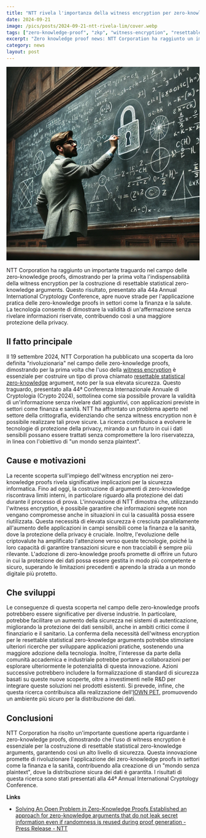 ```yaml
---
title: "NTT rivela l'importanza della witness encryption per zero-knowledge proofs"
date: 2024-09-21
image: /pics/posts/2024-09-21-ntt-rivela-lim/cover.webp
tags: ["zero-knowledge-proof", "zkp", "witness-encryption", "resettable-statistical-zero-knowledge", "cryptographic-protocol", "data-security"]
excerpt: "Zero knowledge proof news: NTT Corporation ha raggiunto un importante traguardo nel campo delle zero-knowledge proofs, dimostrando per la prima volta l'indispensabilità della witness encryption per la costruzione di resettable statistical zero-knowledge arguments. "
category: news
layout: post
---
```


![cover](/pics/posts/2024-09-21-ntt-rivela-lim/cover.webp)

NTT Corporation ha raggiunto un importante traguardo nel campo delle zero-knowledge proofs, dimostrando per la prima volta l'indispensabilità della witness encryption per la costruzione di resettable statistical zero-knowledge arguments. Questo risultato, presentato alla 44a Annual International Cryptology Conference, apre nuove strade per l'applicazione pratica delle zero-knowledge proofs in settori come la finanza e la salute. La tecnologia consente di dimostrare la validità di un'affermazione senza rivelare informazioni riservate, contribuendo così a una maggiore protezione della privacy.

Il fatto principale
-----------

Il 19 settembre 2024, NTT Corporation ha pubblicato una scoperta da loro definita "rivoluzionaria" nel campo delle zero-knowledge proofs, dimostrando per la prima volta che l'uso della [witness encryption](https://eprint.iacr.org/2023/812) è essenziale per costruire un tipo di prova chiamato [resettable statistical zero-knowledge](https://eprint.iacr.org/2024/806) argument, noto per la sua elevata sicurezza. Questo traguardo, presentato alla 44ª Conferenza Internazionale Annuale di Cryptologia (Crypto 2024), sottolinea come sia possibile provare la validità di un'informazione senza rivelare dati aggiuntivi, con applicazioni previste in settori come finanza e sanità. NTT ha affrontato un problema aperto nel settore della crittografia, evidenziando che senza witness encryption non è possibile realizzare tali prove sicure. La ricerca contribuisce a evolvere le tecnologie di protezione della privacy, mirando a un futuro in cui i dati sensibili possano essere trattati senza compromettere la loro riservatezza, in linea con l'obiettivo di "un mondo senza plaintext".


Cause e motivazioni
-----------

La recente scoperta sull'impiego dell'witness encryption nei zero-knowledge proofs rivela significative implicazioni per la sicurezza informatica. Fino ad oggi, la costruzione di argumenti di zero-knowledge riscontrava limiti interni, in particolare riguardo alla protezione dei dati durante il processo di prova. L'innovazione di NTT dimostra che, utilizzando l'witness encryption, è possibile garantire che informazioni segrete non vengano compromesse anche in situazioni in cui la casualità possa essere riutilizzata. Questa necessità di elevata sicurezza è cresciuta parallelamente all'aumento delle applicazioni in campi sensibili come la finanza e la sanità, dove la protezione della privacy è cruciale. Inoltre, l'evoluzione delle criptovalute ha amplificato l'attenzione verso queste tecnologie, poiché la loro capacità di garantire transazioni sicure e non tracciabili è sempre più rilevante. L'adozione di zero-knowledge proofs promette di offrire un futuro in cui la protezione dei dati possa essere gestita in modo più competente e sicuro, superando le limitazioni precedenti e aprendo la strada a un mondo digitale più protetto.

Che sviluppi
-----------


Le conseguenze di questa scoperta nel campo delle zero-knowledge proofs potrebbero essere significative per diverse industrie. In particolare, potrebbe facilitare un aumento della sicurezza nei sistemi di autenticazione, migliorando la protezione dei dati sensibili, anche in ambiti critici come il finanziario e il sanitario. La conferma della necessità dell'witness encryption per le resettable statistical zero-knowledge arguments potrebbe stimolare ulteriori ricerche per sviluppare applicazioni pratiche, sostenendo una maggiore adozione della tecnologia. Inoltre, l'interesse da parte della comunità accademica e industriale potrebbe portare a collaborazioni per esplorare ulteriormente le potenzialità di questa innovazione. Azioni successive potrebbero includere la formalizzazione di standard di sicurezza basati su queste nuove scoperte, oltre a investimenti nelle R&D per integrare queste soluzioni nei prodotti esistenti. Si prevede, infine, che questa ricerca contribuisca alla realizzazione dell'[IOWN PET](https://www.rd.ntt/e/sil/project/iown-pets/iown-pets.html), promuovendo un ambiente più sicuro per la distribuzione dei dati.


Conclusioni
-----------

NTT Corporation ha risolto un'importante questione aperta riguardante i zero-knowledge proofs, dimostrando che l'uso di witness encryption è essenziale per la costruzione di resettable statistical zero-knowledge arguments, garantendo così un alto livello di sicurezza. Questa innovazione promette di rivoluzionare l'applicazione dei zero-knowledge proofs in settori come la finanza e la sanità, contribuendo alla creazione di un "mondo senza plaintext", dove la distribuzione sicura dei dati è garantita. I risultati di questa ricerca sono stati presentati alla 44ª Annual International Cryptology Conference.



**Links**


- [Solving An Open Problem in Zero-Knowledge Proofs Established an approach for zero-knowledge arguments that do not leak secret information even if randomness is reused during proof generation - Press Release - NTT](https://group.ntt/en/newsrelease/2024/09/19/240919a.html)